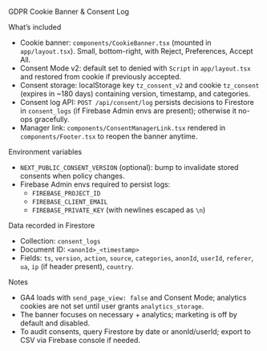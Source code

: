 GDPR Cookie Banner & Consent Log

What’s included

- Cookie banner: `components/CookieBanner.tsx` (mounted in `app/layout.tsx`). Small, bottom-right, with Reject, Preferences, Accept All.
- Consent Mode v2: default set to denied with `Script` in `app/layout.tsx` and restored from cookie if previously accepted.
- Consent storage: localStorage key `tz_consent_v2` and cookie `tz_consent` (expires in ~180 days) containing version, timestamp, and categories.
- Consent log API: `POST /api/consent/log` persists decisions to Firestore in `consent_logs` (if Firebase Admin envs are present); otherwise it no-ops gracefully.
- Manager link: `components/ConsentManagerLink.tsx` rendered in `components/Footer.tsx` to reopen the banner anytime.

Environment variables

- `NEXT_PUBLIC_CONSENT_VERSION` (optional): bump to invalidate stored consents when policy changes.
- Firebase Admin envs required to persist logs:
  - `FIREBASE_PROJECT_ID`
  - `FIREBASE_CLIENT_EMAIL`
  - `FIREBASE_PRIVATE_KEY` (with newlines escaped as `\n`)

Data recorded in Firestore

- Collection: `consent_logs`
- Document ID: `<anonId>_<timestamp>`
- Fields: `ts`, `version`, `action`, `source`, `categories`, `anonId`, `userId`, `referer`, `ua`, `ip` (if header present), `country`.

Notes

- GA4 loads with `send_page_view: false` and Consent Mode; analytics cookies are not set until user grants `analytics_storage`.
- The banner focuses on necessary + analytics; marketing is off by default and disabled.
- To audit consents, query Firestore by date or anonId/userId; export to CSV via Firebase console if needed.

